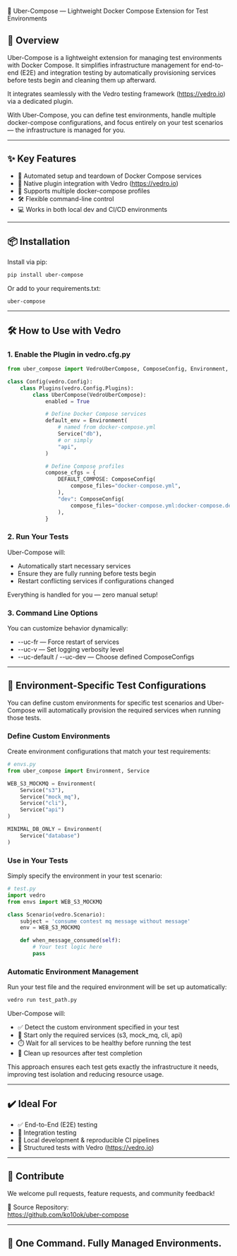 🚀 Uber-Compose — Lightweight Docker Compose Extension for Test Environments

## 🔧 Overview

Uber-Compose is a lightweight extension for managing test environments with Docker Compose. It simplifies infrastructure management for end-to-end (E2E) and integration testing by automatically provisioning services before tests begin and cleaning them up afterward.

It integrates seamlessly with the Vedro testing framework (https://vedro.io) via a dedicated plugin.

With Uber-Compose, you can define test environments, handle multiple docker-compose configurations, and focus entirely on your test scenarios — the infrastructure is managed for you.

---

## ✨ Key Features

- 🚀 Automated setup and teardown of Docker Compose services
- 🔌 Native plugin integration with Vedro (https://vedro.io)
- 🧩 Supports multiple docker-compose profiles
- 🛠️ Flexible command-line control
- 💻 Works in both local dev and CI/CD environments

---

## 📦 Installation

Install via pip:

```bash
pip install uber-compose
```

Or add to your requirements.txt:

```
uber-compose
```

---

## 🛠️ How to Use with Vedro

### 1. Enable the Plugin in vedro.cfg.py

```python
from uber_compose import VedroUberCompose, ComposeConfig, Environment, Service

class Config(vedro.Config):
    class Plugins(vedro.Config.Plugins):
        class UberCompose(VedroUberCompose):
            enabled = True

            # Define Docker Compose services
            default_env = Environment(
                # named from docker-compose.yml
                Service("db"),
                # or simply
                "api",
            )

            # Define Compose profiles
            compose_cfgs = {
                DEFAULT_COMPOSE: ComposeConfig(
                    compose_files="docker-compose.yml",
                ),
                "dev": ComposeConfig(
                    compose_files="docker-compose.yml:docker-compose.dev.yml",
                ),
            }
```

### 2. Run Your Tests

Uber-Compose will:

- Automatically start necessary services
- Ensure they are fully running before tests begin
- Restart conflicting services if configurations changed

Everything is handled for you — zero manual setup!

### 3. Command Line Options

You can customize behavior dynamically:

- --uc-fr — Force restart of services
- --uc-v — Set logging verbosity level
- --uc-default / --uc-dev — Choose defined ComposeConfigs

---

## 🎯 Environment-Specific Test Configurations

You can define custom environments for specific test scenarios and Uber-Compose will automatically provision the required services when running those tests.

### Define Custom Environments

Create environment configurations that match your test requirements:

```python
# envs.py
from uber_compose import Environment, Service

WEB_S3_MOCKMQ = Environment(
    Service("s3"),
    Service("mock_mq"),
    Service("cli"),
    Service("api")
)

MINIMAL_DB_ONLY = Environment(
    Service("database")
)
```

### Use in Your Tests

Simply specify the environment in your test scenario:

```python
# test.py
import vedro
from envs import WEB_S3_MOCKMQ

class Scenario(vedro.Scenario):
    subject = 'consume contest mq message without message'
    env = WEB_S3_MOCKMQ

    def when_message_consumed(self):
        # Your test logic here
        pass
```

### Automatic Environment Management

Run your test file and the required environment will be set up automatically:

```bash
vedro run test_path.py
```

Uber-Compose will:
- ✅ Detect the custom environment specified in your test
- 🚀 Start only the required services (s3, mock_mq, cli, api)
- ⏱️ Wait for all services to be healthy before running the test
- 🧹 Clean up resources after test completion

This approach ensures each test gets exactly the infrastructure it needs, improving test isolation and reducing resource usage.

---

## ✔️ Ideal For

- ✅ End-to-End (E2E) testing
- 🔗 Integration testing
- 🧪 Local development & reproducible CI pipelines
- 🎯 Structured tests with Vedro (https://vedro.io)

---

## 🤝 Contribute

We welcome pull requests, feature requests, and community feedback!

📍 Source Repository:  
https://github.com/ko10ok/uber-compose

---

## 🧰 One Command. Fully Managed Environments.
